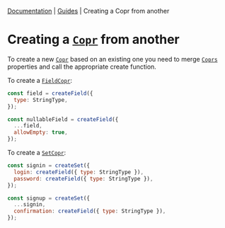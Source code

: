 [Documentation](../README.md) | [Guides](./README.md) | Creating a Copr from another

# Creating a [`Copr`](../api/object-copr.md) from another

To create a new [`Copr`](../api/object-copr.md) based on an existing one you need to merge [`Coprs`](../api/object-copr.md) properties and call the appropriate create function.

To create a [`FieldCopr`](../api/object-cop-field.md):

```js
const field = createField({
  type: StringType,
});

const nullableField = createField({
  ...field,
  allowEmpty: true,
});
```

To create a [`SetCopr`](../api/object-copr-set.md):

```js
const signin = createSet({
  login: createField({ type: StringType }),
  password: createField({ type: StringType }),
});

const signup = createSet({
  ...signin,
  confirmation: createField({ type: StringType }),
});
```
